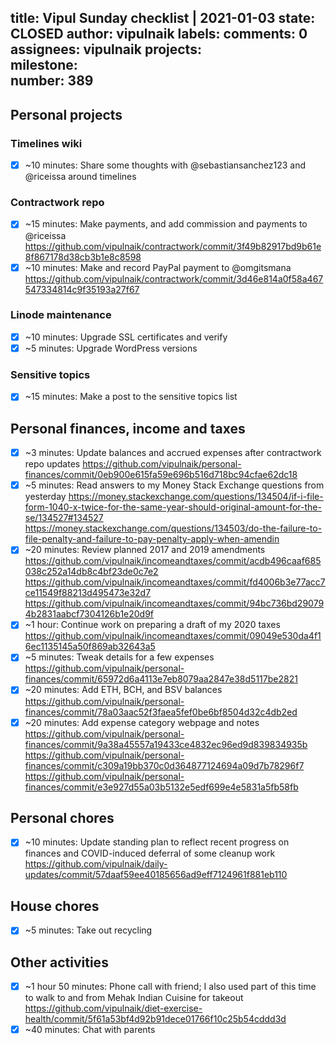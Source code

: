 title:	Vipul Sunday checklist | 2021-01-03
state:	CLOSED
author:	vipulnaik
labels:	
comments:	0
assignees:	vipulnaik
projects:	
milestone:	
number:	389
--
## Personal projects

### Timelines wiki

- [x] ~10 minutes: Share some thoughts with @sebastiansanchez123 and @riceissa around timelines

### Contractwork repo

- [x] ~15 minutes: Make payments, and add commission and payments to @riceissa https://github.com/vipulnaik/contractwork/commit/3f49b82917bd9b61e8f867178d38cb3b1e8c8598
- [x] ~10 minutes: Make and record PayPal payment to @omgitsmana https://github.com/vipulnaik/contractwork/commit/3d46e814a0f58a467547334814c9f35193a27f67 

### Linode maintenance 

- [x] ~10 minutes: Upgrade SSL certificates and verify
- [x] ~5 minutes: Upgrade WordPress versions 

### Sensitive topics

- [x] ~15 minutes: Make a post to the sensitive topics list

## Personal finances, income and taxes

- [x] ~3 minutes: Update balances and accrued expenses after contractwork repo updates https://github.com/vipulnaik/personal-finances/commit/0eb900e615fa59e696b516d718bc94cfae62dc18
- [x] ~5 minutes: Read answers to my Money Stack Exchange questions from yesterday https://money.stackexchange.com/questions/134504/if-i-file-form-1040-x-twice-for-the-same-year-should-original-amount-for-the-se/134527#134527 https://money.stackexchange.com/questions/134503/do-the-failure-to-file-penalty-and-failure-to-pay-penalty-apply-when-amendin
- [x] ~20 minutes: Review planned 2017 and 2019 amendments https://github.com/vipulnaik/incomeandtaxes/commit/acdb496caaf685038c252a14db8c4bf23de0c7e2 https://github.com/vipulnaik/incomeandtaxes/commit/fd4006b3e77acc7ce11549f88213d495473e32d7 https://github.com/vipulnaik/incomeandtaxes/commit/94bc736bd290794b2831aabcf7304126b1e20d9f
- [x] ~1 hour: Continue work on preparing a draft of my 2020 taxes https://github.com/vipulnaik/incomeandtaxes/commit/09049e530da4f16ec1135145a50f869ab32643a5
- [x] ~5 minutes: Tweak details for a few expenses https://github.com/vipulnaik/personal-finances/commit/65972d6a4113e7eb8079aa2847e38d5117be2821 
- [x] ~20 minutes: Add ETH, BCH, and BSV balances https://github.com/vipulnaik/personal-finances/commit/78a03aac52f3faea5fef0be6bf8504d32c4db2ed
- [x] ~20 minutes: Add expense category webpage and notes https://github.com/vipulnaik/personal-finances/commit/9a38a45557a19433ce4832ec96ed9d839834935b https://github.com/vipulnaik/personal-finances/commit/c309a19bb370c0d364877124694a09d7b78296f7 https://github.com/vipulnaik/personal-finances/commit/e3e927d55a03b5132e5edf699e4e5831a5fb58fb 

## Personal chores

- [x] ~10 minutes: Update standing plan to reflect recent progress on finances and COVID-induced deferral of some cleanup work https://github.com/vipulnaik/daily-updates/commit/57daaf59ee40185656ad9eff7124961f881eb110

## House chores

- [x] ~5 minutes: Take out recycling

## Other activities

- [x] ~1 hour 50 minutes: Phone call with friend; I also used part of this time to walk to and from Mehak Indian Cuisine for takeout https://github.com/vipulnaik/diet-exercise-health/commit/5f61a53bf4d92b91dece01766f10c25b54cddd3d
- [x] ~40 minutes: Chat with parents
